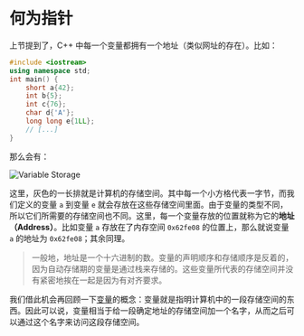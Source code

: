 # 何为指针

上节提到了，C++ 中每一个变量都拥有一个地址（类似网址的存在）。比如：
```cpp
#include <iostream>
using namespace std;
int main() {
    short a{42};
    int b{5};
    int c{76};
    char d{'A'};
    long long e{1LL};
    // [...]
}
```
那么会有：

![Variable Storage](https://s1.ax1x.com/2020/08/11/aOUYxH.png)

这里，灰色的一长排就是计算机的存储空间。其中每一个小方格代表一字节，而我们定义的变量 `a` 到变量 `e` 就会存放在这些存储空间里面。由于变量的类型不同，所以它们所需要的存储空间也不同。这里，每一个变量存放的位置就称为它的**地址（Address）**。比如变量 `a` 存放在了内存空间 `0x62fe08` 的位置上，那么就说变量 `a` 的地址为 `0x62fe08`；其余同理。

> 一般地，地址是一个十六进制的数。变量的声明顺序和存储顺序是反着的，因为自动存储期的变量是通过栈来存储的。这些变量所代表的存储空间并没有紧密地挨在一起是因为有对齐要求。

我们借此机会再回顾一下[变量](/ch02/part1/README.md#idx_变量)的概念：变量就是指明计算机中的一段存储空间的东西。因此可以说，变量相当于给一段确定地址的存储空间加一个名字，从而之后可以通过这个名字来访问这段存储空间。